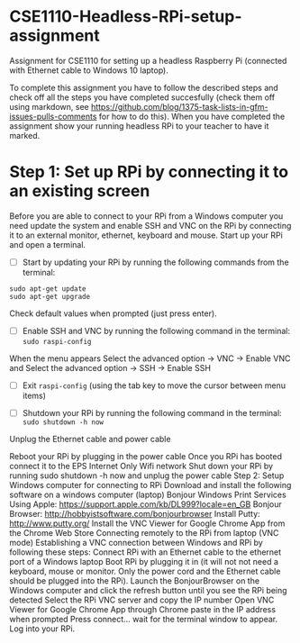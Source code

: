 # CSE1110-Headless-RPi-setup-assignment
Assignment for CSE1110 for setting up a headless Raspberry Pi (connected with Ethernet cable to Windows 10 laptop).

To complete this assignment you have to follow the described steps and check off all the steps you have completed succesfully (check them off using markdown, see https://github.com/blog/1375-task-lists-in-gfm-issues-pulls-comments for how to do this). When you have completed the assignment show your running headless RPi to your teacher to have it marked. 

# Step 1: Set up RPi by connecting it to an existing screen
Before you are able to connect to your RPi from a Windows computer you need update the system and enable SSH and VNC on the RPi by connecting it to an external monitor, ethernet, keyboard and mouse. Start up your RPi and open a terminal. 

- [ ] Start by updating your RPi by running the following commands from the terminal:
```
sudo apt-get update
sudo apt-get upgrade
```
Check default values when prompted (just press enter).

- [ ] Enable SSH and VNC by running the following command in the terminal: ```sudo raspi-config```

When the menu appears  Select the advanced option -> VNC -> Enable VNC and Select the advanced option -> SSH -> Enable SSH 

- [ ] Exit ```raspi-config``` (using the tab key to move the cursor between menu items)
- [ ] Shutdown your RPi by running the following command in the terminal: ```sudo shutdown -h now```


Unplug the Ethernet cable and power cable


Reboot your RPi by plugging in the power cable
Once you RPi has booted connect it to the EPS Internet Only Wifi network
Shut down your RPi by running sudo shutdown -h now and unplug the power cable
Step 2: Setup Windows computer for connecting to RPi
Download and install the following software on a windows computer (laptop)
Bonjour Windows Print Services Using Apple: https://support.apple.com/kb/DL999?locale=en_GB
Bonjour Browser: http://hobbyistsoftware.com/bonjourbrowser
Install Putty: http://www.putty.org/
Install the VNC Viewer for Google Chrome App from the Chrome Web Store
Connecting remotely to the RPi from laptop (VNC mode)
Establishing a VNC connection between Windows and RPi by following these steps:
Connect RPi with an Ethernet cable to the ethernet port of a Windows laptop
Boot RPi by plugging it in (it will not not need a keyboard, mouse or monitor. Only the power cord and the Ethernet cable should be plugged into the RPi).
Launch the BonjourBrowser on the Windows computer and click the refresh button until you see the RPi being detected
Select the RPi VNC server and copy the IP number
Open VNC Viewer for Google Chrome App through Chrome paste in the IP address when prompted
Press connect… wait for the terminal window to appear.
Log into your RPi.






